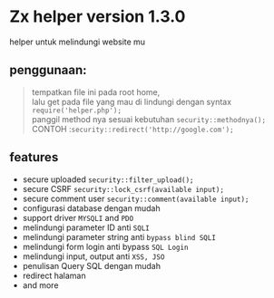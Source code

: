 # Zx helper version 1.3.0
helper untuk melindungi website mu

## penggunaan:
> tempatkan file ini pada root home,<br>
> lalu get pada file yang mau di lindungi dengan syntax `require('helper.php');`<br>
> panggil method nya sesuai kebutuhan `security::methodnya();`<br>
> CONTOH :`security::redirect('http://google.com');`
## features
- secure uploaded `security::filter_upload();`
- secure CSRF `security::lock_csrf(available input);`
- secure comment user `security::comment(available input);`
- configurasi database dengan mudah
- support driver `MYSQLI` and `PDO`
- melindungi parameter ID anti `SQLI`
- melindungi parameter string anti `bypass blind SQLI`
- melindungi form login anti bypass `SQL Login`
- melindungi input, output anti `XSS, JSO`
- penulisan Query SQL dengan mudah
- redirect halaman
- and more
